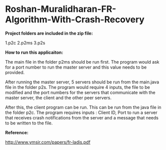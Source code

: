 Roshan-Muralidharan-FR-Algorithm-With-Crash-Recovery
====================================================

<b>Project folders are included in the zip file:</b>

1.p2c
2.p2ms
3.p2s

<b>How to run this applicaiton:</b>

The main file in the folder p2ms should be run first.
The program would ask for a port number to run the master server and this value needs to be provided.

After running the master server, 5 servers should be run from the main.java file in the folder p2s.
The program would require 4 inputs, the file to be modified and the port numbers for the servers that communicate with the master server, the client and the other peer servers.

After this, the client program can be run. This can be run from the java file in the folder p2c.
The program requires inputs : Client ID, Port to run a server that receives crash notifications from the server and a message that needs to be written to the file.

<b>Reference:</b>

http://www.ymsir.com/papers/fr-ladis.pdf
